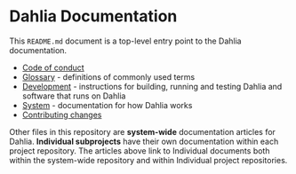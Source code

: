 # Dahlia Documentation

This `README.md` document is a top-level entry point to the Dahlia
documentation.

 - [Code of conduct](../CODE_OF_CONDUCT.md)
 - [Glossary](glossary.md) - definitions of commonly used terms
 - [Development](development/README.md) - instructions for building, running and
   testing Dahlia and software that runs on Dahlia
 - [System](the-book/README.md) - documentation for how Dahlia works
 - [Contributing changes](../CONTRIBUTING.md)

Other files in this repository are **system-wide** documentation articles for
Dahlia. **Individual subprojects** have their own documentation within each
project repository. The articles above link to Individual documents both within
the system-wide repository and within Individual project repositories.
